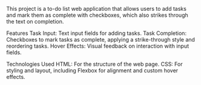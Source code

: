 This project is a to-do list web application that allows users to add tasks and mark them as complete with checkboxes, which also strikes through the text on completion.

Features
Task Input: Text input fields for adding tasks.
Task Completion: Checkboxes to mark tasks as complete, applying a strike-through style and reordering tasks.
Hover Effects: Visual feedback on interaction with input fields.

Technologies Used
HTML: For the structure of the web page.
CSS: For styling and layout, including Flexbox for alignment and custom hover effects.
